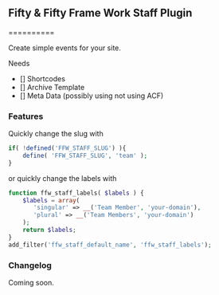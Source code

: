 ## Fifty & Fifty Frame Work Staff Plugin
==========

Create simple events for your site.

Needs
- [] Shortcodes
- [] Archive Template
- [] Meta Data (possibly using not using ACF)


### Features

Quickly change the slug with

```php
if( !defined('FFW_STAFF_SLUG') ){
	define( 'FFW_STAFF_SLUG', 'team' );
}
```

or quickly change the labels with

```php
function ffw_staff_labels( $labels ) {
	$labels = array(
	   'singular' => __('Team Member', 'your-domain'),
	   'plural' => __('Team Members', 'your-domain')
	);
	return $labels;
}
add_filter('ffw_staff_default_name', 'ffw_staff_labels');
```


### Changelog

Coming soon.
